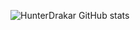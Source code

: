 ![HunterDrakar GitHub stats](https://github-readme-stats.vercel.app/api?username=HunterDrakar&show_icons=true&theme=tokyonight)

